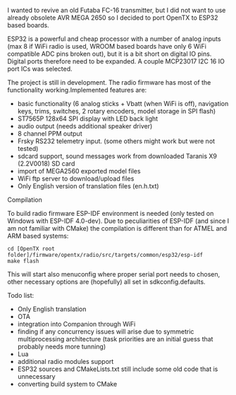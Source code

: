 I wanted to revive an old Futaba FC-16 transmitter, but I did not want to use already obsolete AVR MEGA 2650 so I decided to port OpenTX to ESP32 based boards.

ESP32 is a powerful and cheap processor with a number of analog inputs (max 8 if WiFi radio is used, WROOM based boards have only 6 WiFi compatible ADC pins broken out), but it is a bit short on digital IO pins. Digital ports therefore need to be expanded. A couple MCP23017 I2C 16 IO port ICs was selected. 

The project is still in development. The radio firmware has most of the functionality working.Implemented features are:

- basic functionality (6 analog sticks + Vbatt (when WiFi is off), navigation keys, trims, switches, 2 rotary encoders, model storage in SPI flash)
- ST7565P 128x64 SPI display with LED back light
- audio output (needs additional speaker driver)
- 8 channel PPM output
- Frsky RS232 telemetry input. (some others might work but were not tested)
- sdcard support, sound messages work from downloaded Taranis X9 (2.2V0018) SD card
- import of MEGA2560 exported model files
- WiFi ftp server to download/upload files
- Only English version of translation files (en.h.txt)

Compilation

To build radio firmware ESP-IDF environment is needed (only tested on Windows with ESP-IDF 4.0-dev). Due to peculiarities of ESP-IDF (and since I am not familiar with CMake) the compilation is different than for ATMEL and ARM based systems:
```
cd [OpenTX root folder]/firmware/opentx/radio/src/targets/common/esp32/esp-idf
make flash 
```
This will start also menuconfig where proper serial port needs to chosen, other necessary options are (hopefully) all set in sdkconfig.defaults.

Todo list:

- Only English translation 
- OTA
- integration into Companion through WiFi
- finding if any concurrency issues will arise due to symmetric multiprocessing architecture (task priorities are an initial guess that probably needs more tunning)
- Lua
- additional radio modules support
- ESP32 sources and CMakeLists.txt still include some old code that is unnecessary
- converting build system to CMake
